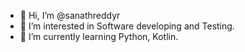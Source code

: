 - 👋 Hi, I’m @sanathreddyr
- 👀 I’m interested in Software developing and Testing.
- 🌱 I’m currently learning Python, Kotlin.


